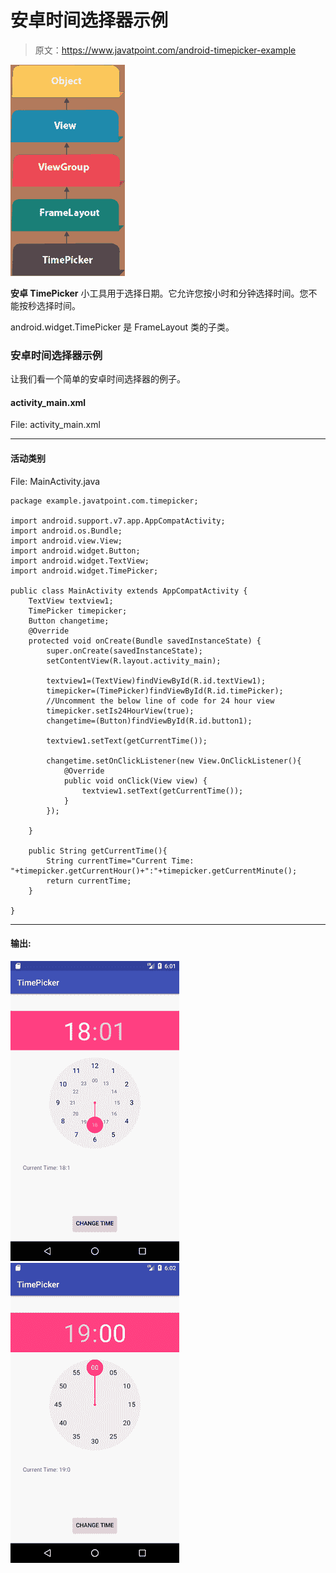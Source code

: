 # 安卓时间选择器示例

> 原文：<https://www.javatpoint.com/android-timepicker-example>

![android time picker](img/194fe365dcd685bda935b9c451fc6783.png)

**安卓 TimePicker** 小工具用于选择日期。它允许您按小时和分钟选择时间。您不能按秒选择时间。

android.widget.TimePicker 是 FrameLayout 类的子类。

### 安卓时间选择器示例

让我们看一个简单的安卓时间选择器的例子。

#### activity_main.xml

File: activity_main.xml

* * *

#### 活动类别

File: MainActivity.java

```
package example.javatpoint.com.timepicker;

import android.support.v7.app.AppCompatActivity;
import android.os.Bundle;
import android.view.View;
import android.widget.Button;
import android.widget.TextView;
import android.widget.TimePicker;

public class MainActivity extends AppCompatActivity {
    TextView textview1;
    TimePicker timepicker;
    Button changetime;
    @Override
    protected void onCreate(Bundle savedInstanceState) {
        super.onCreate(savedInstanceState);
        setContentView(R.layout.activity_main);

        textview1=(TextView)findViewById(R.id.textView1);
        timepicker=(TimePicker)findViewById(R.id.timePicker);
        //Uncomment the below line of code for 24 hour view
        timepicker.setIs24HourView(true);
        changetime=(Button)findViewById(R.id.button1);

        textview1.setText(getCurrentTime());

        changetime.setOnClickListener(new View.OnClickListener(){
            @Override
            public void onClick(View view) {
                textview1.setText(getCurrentTime());
            }
        });

    }

    public String getCurrentTime(){
        String currentTime="Current Time: "+timepicker.getCurrentHour()+":"+timepicker.getCurrentMinute();
        return currentTime;
    }

}

```

* * *

#### 输出:

![android timepicker example 1](img/1ef60dea05084f45205ab79715e77771.png) ![android timepicker example 2](img/7c7c6ad05cacc66329b05dc6ed8a2f12.png)